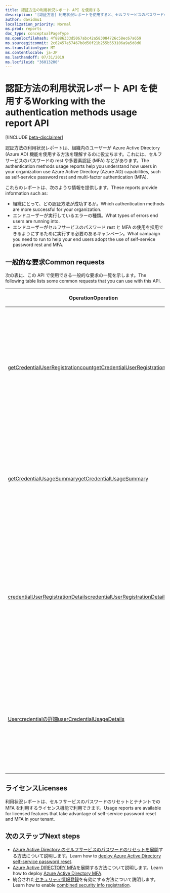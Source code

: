 ```yaml
---
title: 認証方法の利用状況レポート API を使用する
description: '[認証方法] 利用状況レポートを使用すると、セルフサービスのパスワードのリセットや多要素認証 (MFA) など、エンドユーザーが Azure Active Directory の機能をどのように使用しているかを把握することができます。'
author: davidmu1
localization_priority: Normal
ms.prod: reports
doc_type: conceptualPageType
ms.openlocfilehash: 4f8886333d5067abc42a583084726c58ec67a659
ms.sourcegitcommit: 2c62457e57467b8d50f21b255b553106a9a5d8d6
ms.translationtype: MT
ms.contentlocale: ja-JP
ms.lasthandoff: 07/31/2019
ms.locfileid: "36013200"
---
```

# <a name="working-with-the-authentication-methods-usage-report-api"></a><span data-ttu-id="2ab3f-103">認証方法の利用状況レポート API を使用する</span><span class="sxs-lookup"><span data-stu-id="2ab3f-103">Working with the authentication methods usage report API</span></span>

[!INCLUDE [beta-disclaimer](../../includes/beta-disclaimer.md)]

<span data-ttu-id="2ab3f-104">認証方法の利用状況レポートは、組織内のユーザーが Azure Active Directory (Azure AD) 機能を使用する方法を理解するのに役立ちます。これには、セルフサービスのパスワードの rest や多要素認証 (MFA) などがあります。</span><span class="sxs-lookup"><span data-stu-id="2ab3f-104">The authentication methods usage reports help you understand how users in your organization use Azure Active Directory (Azure AD) capabilities, such as self-service password rest and multi-factor authentication (MFA).</span></span>

<span data-ttu-id="2ab3f-105">これらのレポートは、次のような情報を提供します。</span><span class="sxs-lookup"><span data-stu-id="2ab3f-105">These reports provide information such as:</span></span>

- <span data-ttu-id="2ab3f-106">組織にとって、どの認証方法が成功するか。</span><span class="sxs-lookup"><span data-stu-id="2ab3f-106">Which authentication methods are more successful for your organization.</span></span> 
- <span data-ttu-id="2ab3f-107">エンドユーザーが実行しているエラーの種類。</span><span class="sxs-lookup"><span data-stu-id="2ab3f-107">What types of errors end users are running into.</span></span>
- <span data-ttu-id="2ab3f-108">エンドユーザーがセルフサービスのパスワード rest と MFA の使用を採用できるようにするために実行する必要のあるキャンペーン。</span><span class="sxs-lookup"><span data-stu-id="2ab3f-108">What campaign you need to run to help your end users adopt the use of self-service password rest and MFA.</span></span>

## <a name="common-requests"></a><span data-ttu-id="2ab3f-109">一般的な要求</span><span class="sxs-lookup"><span data-stu-id="2ab3f-109">Common requests</span></span>

<span data-ttu-id="2ab3f-110">次の表に、この API で使用できる一般的な要求の一覧を示します。</span><span class="sxs-lookup"><span data-stu-id="2ab3f-110">The following table lists some common requests that you can use with this API.</span></span>

| <span data-ttu-id="2ab3f-111">Operation</span><span class="sxs-lookup"><span data-stu-id="2ab3f-111">Operation</span></span> | <span data-ttu-id="2ab3f-112">Graph エクスプローラーで試します</span><span class="sxs-lookup"><span data-stu-id="2ab3f-112">Try in Graph Explorer</span></span> | <span data-ttu-id="2ab3f-113">説明</span><span class="sxs-lookup"><span data-stu-id="2ab3f-113">Description</span></span> |
| --------- | --- | ----------- |
| [<span data-ttu-id="2ab3f-114">getCredentialUserRegistrationcount</span><span class="sxs-lookup"><span data-stu-id="2ab3f-114">getCredentialUserRegistrationcount</span></span>](/graph/api/resources/credentialuserregistrationcount?view=graph-rest-beta) | <span data-ttu-id="2ab3f-115">[/Credentialuserregistrationcount の取得](https://developer.microsoft.com/graph/graph-explorer?request=reports/getCredentialUserRegistrationcount()&version=beta)</span><span class="sxs-lookup"><span data-stu-id="2ab3f-115">[GET /credentialuserregistrationcount](https://developer.microsoft.com/graph/graph-explorer?request=reports/getCredentialUserRegistrationcount()&version=beta)</span></span> | <span data-ttu-id="2ab3f-116">セルフサービスのパスワードのリセットと MFA に登録されているユーザーの数を取得します。</span><span class="sxs-lookup"><span data-stu-id="2ab3f-116">Get the number of users registered for self-service password reset and MFA.</span></span> |
| [<span data-ttu-id="2ab3f-117">getCredentialUsageSummary</span><span class="sxs-lookup"><span data-stu-id="2ab3f-117">getCredentialUsageSummary</span></span>](/graph/api/resources/credentialusagesummary?view=graph-rest-beta) | [<span data-ttu-id="2ab3f-118">/Credentialusagesummary を取得する</span><span class="sxs-lookup"><span data-stu-id="2ab3f-118">GET /credentialusagesummary</span></span>](https://developer.microsoft.com/graph/graph-explorer?request=reports/getCredentialUsageSummary&version=beta) | <span data-ttu-id="2ab3f-119">セルフサービスのパスワードのリセットを使用してユーザーの数を取得します。</span><span class="sxs-lookup"><span data-stu-id="2ab3f-119">Get the number of users using self-service password reset.</span></span> |
| [<span data-ttu-id="2ab3f-120">credentialUserRegistrationDetails</span><span class="sxs-lookup"><span data-stu-id="2ab3f-120">credentialUserRegistrationDetails</span></span>](/graph/api/resources/credentialuserregistrationdetails?view=graph-rest-beta) | [<span data-ttu-id="2ab3f-121">/Credentialuserregistrationdetails の取得</span><span class="sxs-lookup"><span data-stu-id="2ab3f-121">GET /credentialuserregistrationdetails</span></span>](https://developer.microsoft.com/graph/graph-explorer?request=reports/credentialUserRegistrationDetails&version=beta) | <span data-ttu-id="2ab3f-122">セルフサービスのパスワードのリセットと MFA の登録アクティビティに関するユーザーの詳細を取得します。</span><span class="sxs-lookup"><span data-stu-id="2ab3f-122">Get the user details for self-service password reset and MFA registration activities.</span></span> |
| [<span data-ttu-id="2ab3f-123">Usercredentialの詳細</span><span class="sxs-lookup"><span data-stu-id="2ab3f-123">userCredentialUsageDetails</span></span>](/graph/api/resources/usercredentialusagedetails?view=graph-rest-beta) | [<span data-ttu-id="2ab3f-124">/Usercredentialusagedetails を取得する</span><span class="sxs-lookup"><span data-stu-id="2ab3f-124">GET /usercredentialusagedetails</span></span>](https://developer.microsoft.com/graph/graph-explorer?request=reports/userCredentialUsageDetails&version=beta) | <span data-ttu-id="2ab3f-125">すべてのセルフサービスのパスワードリセットアクティビティのユーザー詳細を取得します。</span><span class="sxs-lookup"><span data-stu-id="2ab3f-125">Get user details for all self-service password reset activities.</span></span> |

## <a name="licenses"></a><span data-ttu-id="2ab3f-126">ライセンス</span><span class="sxs-lookup"><span data-stu-id="2ab3f-126">Licenses</span></span>

<span data-ttu-id="2ab3f-127">利用状況レポートは、セルフサービスのパスワードのリセットとテナントでの MFA を利用するライセンス機能で利用できます。</span><span class="sxs-lookup"><span data-stu-id="2ab3f-127">Usage reports are available for licensed features that take advantage of self-service password reset and MFA in your tenant.</span></span>

## <a name="next-steps"></a><span data-ttu-id="2ab3f-128">次のステップ</span><span class="sxs-lookup"><span data-stu-id="2ab3f-128">Next steps</span></span>

- <span data-ttu-id="2ab3f-129">[Azure Active Directory のセルフサービスのパスワードのリセットを展開](https://docs.microsoft.com/azure/active-directory/authentication/howto-sspr-deployment)する方法について説明します。</span><span class="sxs-lookup"><span data-stu-id="2ab3f-129">Learn how to [deploy Azure Active Directory self-service password reset](https://docs.microsoft.com/azure/active-directory/authentication/howto-sspr-deployment).</span></span>
- <span data-ttu-id="2ab3f-130">[Azure Active DIRECTORY MFA](https://docs.microsoft.com/azure/active-directory/authentication/howto-mfa-getstarted)を展開する方法について説明します。</span><span class="sxs-lookup"><span data-stu-id="2ab3f-130">Learn how to deploy [Azure Active Directory MFA](https://docs.microsoft.com/azure/active-directory/authentication/howto-mfa-getstarted).</span></span>
- <span data-ttu-id="2ab3f-131">統合された[セキュリティ情報登録](https://docs.microsoft.com/azure/active-directory/authentication/howto-registration-mfa-sspr-combined)を有効にする方法について説明します。</span><span class="sxs-lookup"><span data-stu-id="2ab3f-131">Learn how to enable [combined security info registration](https://docs.microsoft.com/azure/active-directory/authentication/howto-registration-mfa-sspr-combined).</span></span>



